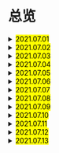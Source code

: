 # 总览

<details> 
  <summary><mark>2021.07.01</mark></summary>
  <br/>stomach
  <br/>until
  <br/>finger
  <br/>tiny
  <br/>fall over
  <br/>continue
  <br/>either
  <br/>manage
  <br/>must
  <br/>lift
</details>
<details> 
  <summary><mark>2021.07.02</mark></summary>
  <br/>unable
  <br/>shoulder
  <br/>hand in
  <br/>and so on
  <br/>review
  <br/>on time
  <br/>renew
  <br/>series
  <br/>publish
  <br/>so far
</details>
<details> 
  <summary><mark>2021.07.03</mark></summary>
  <br/>Canadian
  <br/>at a time 
  <br/>hidden
  <br/>confidence
  <br/>experience
  <br/>librarian
  <br/>habit
  <br/>classical
  <br/>open up
  <br/>tried out
</details>
<details> 
  <summary><mark>2021.07.04</mark></summary>
  <br/>eh
  <br/>litter
  <br/>tap
  <br/>obey
  <br/>queue
  <br/>proper
  <br/>greet
  <br/>shake hands with sb
  <br/>kiss
  <br/>avoid
</details>
<details> 
  <summary><mark>2021.07.05</mark></summary>
  <br/>behave
  <br/>public
  <br/>in public
  <br/>push
  <br/>push in
  <br/>bump
  <br/>excuse
  <br/>excuse me
  <br/>saying
  <br/>Roman
</details>
<details> 
  <summary><mark>2021.07.06</mark></summary>
  <br/>by accident
  <br/>discussion
  <br/>express
  <br/>explain
  <br/>warn
  <br/>parking
  <br/>successful
  <br/>sometime
  <br/>soon after
  <br/>risk
</details>
<details> 
  <summary><mark>2021.07.07</mark></summary>
  <br/>worm
  <br/>pain
  <br/>gain
  <br/>indeed
  <br/>practice
  <br/>host
  <br/>purpose
  <br/>content
  <br/>conclusion
  <br/>risk
</details>
<details> 
  <summary><mark>2021.07.08</mark></summary>
  <br/>above all
  <br/>impolite
  <br/>manner
  <br/>cut in on
  <br/>in someone's way
  <br/>as well
  <br/>keep from
  <br/>the Olympic Games
  <br/>elderly
  <br/>homeless
</details>
<details> 
  <summary><mark>2021.07.09</mark></summary>
  <br/>expect
  <br/>adult
  <br/>intellectual
  <br/>meaningful
  <br/>blind
  <br/>disabled
  <br/>disability
  <br/>event
  <br/>similar
  <br/>give up
</details>
<details> 
  <summary><mark>2021.07.10</mark></summary>
  <br/>necessary
  <br/>training
  <br/>task
  <br/>athlete
  <br/>gold
  <br/>silver
  <br/>confident
  <br/>closely
  <br/>achieve
  <br/>prize
</details>
<details> 
  <summary><mark>2021.07.11</mark></summary>
  <br/>donate
  <br/>charity
  <br/>organization
  <br/>one-to-one
  <br/>project
  <br/>introduction
  <br/>disease
  <br/>operation
  <br/>survivor
  <br/>south-west
</details>
<details> 
  <summary><mark>2021.07.12</mark></summary>
  <br/>north-west
  <br/>charity
  <br/>especially
  <br/>equal
  <br/>spread
  <br/>interviewer
  <br/>mostly
  <br/>case
  <br/>cure
  <br/>medical
</details>
<details> 
  <summary><mark>2021.07.13</mark></summary>
  <br/>treatment
  <br/>on board
  <br/>operate
  <br/>proud
  <br/>reader
  <br/>medicine
  <br/>develop
  <br/>carry on
  <br/>leaflet
  <br/>hand out
</details>
